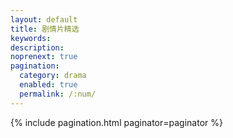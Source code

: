 ```yaml
---
layout: default 
title: 剧情片精选
keywords: 
description: 
noprenext: true
pagination:
  category: drama
  enabled: true
  permalink: /:num/
---
```


{% include pagination.html paginator=paginator %}
